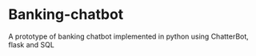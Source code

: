 # Banking-chatbot
A prototype of banking chatbot implemented in python using ChatterBot, flask and SQL
